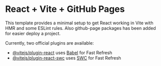 # React + Vite + GitHub Pages

This template provides a minimal setup to get React working in Vite with HMR and some ESLint rules. Also github-page packages has been added for easier deploy a project.

[Deploy of this project]: (https://nnoskov.github.io/vite-project/)

Currently, two official plugins are available:

- [@vitejs/plugin-react](https://github.com/vitejs/vite-plugin-react/blob/main/packages/plugin-react/README.md) uses [Babel](https://babeljs.io/) for Fast Refresh
- [@vitejs/plugin-react-swc](https://github.com/vitejs/vite-plugin-react-swc) uses [SWC](https://swc.rs/) for Fast Refresh
